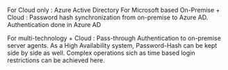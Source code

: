 For Cloud only : Azure Active Directory
For Microsoft based On-Premise + Cloud : Password hash synchronization from on-premise to Azure AD. Authentication done in Azure AD

For multi-technology + Cloud : 
Pass-through Authentication to on-premise server agents. As a High Availability system, Password-Hash can be kept side by side as well. Complex operations sich as time based login restrictions can be achieved here.
